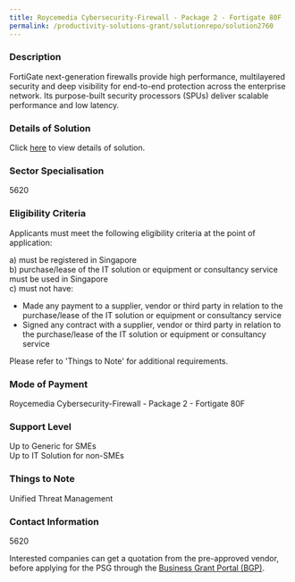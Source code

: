 ```yaml
---
title: Roycemedia Cybersecurity-Firewall - Package 2 - Fortigate 80F
permalink: /productivity-solutions-grant/solutionrepo/solution2760
---
```


### Description

FortiGate next-generation firewalls provide high performance, multilayered security and deep visibility for end-to-end protection across the enterprise network. Its purpose-built security processors (SPUs) deliver scalable performance and low latency.

### Details of Solution

Click <a href='Roycemedia Technologies Pte Ltd' target='_blank' rel='noopener'>here</a> to view details of solution.

### Sector Specialisation

 5620 

### Eligibility Criteria

Applicants must meet the following eligibility criteria at the point of application:

a) must be registered in Singapore <br>
b) purchase/lease of the IT solution or equipment or consultancy service must be used in Singapore <br>
c) must not have:
- Made any payment to a supplier, vendor or third party in relation to the purchase/lease of the IT solution or equipment or consultancy service
- Signed any contract with a supplier, vendor or third party in relation to the purchase/lease of the IT solution or equipment or consultancy service

Please refer to 'Things to Note' for additional requirements.

### Mode of Payment
Roycemedia Cybersecurity-Firewall - Package 2 - Fortigate 80F

### Support Level
Up to Generic for SMEs <br>
Up to IT Solution for non-SMEs

### Things to Note
Unified Threat Management

### Contact Information
5620

Interested companies can get a quotation from the pre-approved vendor, before applying for the PSG through the <a target='_blank' rel='noopener' href='https://www.businessgrants.gov.sg/'>Business Grant Portal (BGP)</a>.
